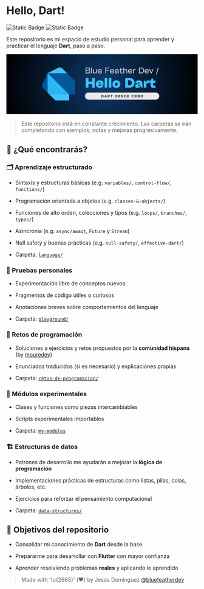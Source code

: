 # Hello, Dart! 

![Static Badge](https://img.shields.io/badge/language-dart-0175C2?style=for-the-badge&logo=dart&logoColor=white&labelColor=101010) 
![Static Badge](https://img.shields.io/badge/Scripting-bash-4EAA25?style=for-the-badge&logo=gnubash&logoColor=white&labelColor=101010)

Este repositorio es mi espacio de estudio personal para aprender y practicar el lenguaje **Dart**, paso a paso.

![](./images/header_hello_dart.png)

> Este repositorio está en constante crecimiento. Las carpetas se irán completando con ejemplos, notas y mejoras progresivamente.

## 🔎 ¿Qué encontrarás?

### 🗂️ Aprendizaje estructurado  

- Sintaxis y estructuras básicas (e.g. `variables/`, `control-flow/`, `functions/`)

- Programación orientada a objetos (e.g. `classes-&-objects/`)
- Funciones de alto orden, colecciones y tipos (e.g. `loops/`, `branches/`, `types/`)
- Asincronía (e.g. `async/await`, `Future` y `Stream`)
- Null safety y buenas prácticas (e.g. `null-safety/`, `effective-dart/`)
- Carpeta: [`language/`](./language/)

### 🧪 Pruebas personales 
- Experimentación libre de conceptos nuevos

- Fragmentos de código útiles o curiosos
- Anotaciones breves sobre comportamientos del lenguaje
- Carpeta: [`playground/`](./playground/)

### 🥇 Retos de programación 
- Soluciones a ejercicios y retos propuestos por la **comunidad hispana** (by [mouredev](https://retosdeprogramacion.com/roadmap/))

- Enunciados traducidos (si es necesario) y explicaciones propias
- Carpeta: [`retos-de-programacion/`](./retos-de-programacion/)

### 🔬 Módulos experimentales 
- Clases y funciones como piezas intercambiables

- Scripts experimentales importables
- Carpeta: [`my-modules`](./my-modules/)

### 🏗️ Estructuras de datos  
- Patrones de desarrollo me ayudarán a mejorar la **lógica de programación**  

- Implementaciones prácticas de estructuras como listas, pilas, colas, árboles, etc.  
- Ejercicios para reforzar el pensamiento computacional  
- Carpeta: [`data-structures/`](./data-structures/)  

## 🎯 Objetivos del repositorio

- Consolidar mi conocimiento de **Dart** desde la base

- Prepararme para desarrollar con **Flutter** con mayor confianza
- Aprender resolviendo problemas **reales** y aplicando lo aprendido

> Made with '\u{2665}' (♥) by Jesús Domínguez [@bluefeatherdev](https://github.com/bluefeatherdev/)

